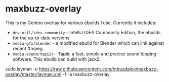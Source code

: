 # maxbuzz-overlay
This is my Gentoo overlay for various ebuilds I use. Currently it includes:

* `dev-util/idea-community` - IntelliJ IDEA Community Edition, the ebuilds for the up-to-date versions.
* `media-gfx/blender` - a modified ebuild for Blender which can link against recent ffmpeg.
* `media-sound/tapiir` - Tapiir, a fast, simple and precise sound looping software. This ebuild can build with jack2.

sudo layman -o https://raw.githubusercontent.com/mbuzdalov/maxbuzz-overlay/master/layman.xml -f -a maxbuzz-overlay
